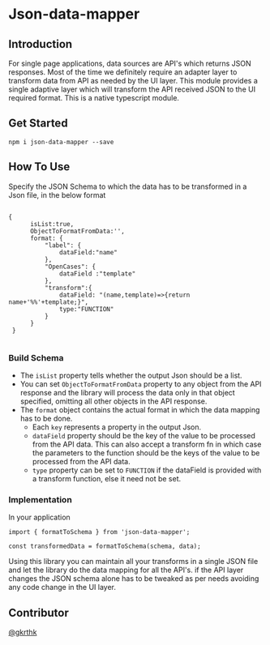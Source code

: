 # Json-data-mapper

## Introduction

For single page applications, data sources are API's which returns JSON responses. Most of the time we definitely require an adapter layer to transform data from API as needed by the UI layer. This module provides a single adaptive layer which will transform the API received JSON to the UI required format. This is a native typescript module.

## Get Started

  `npm i json-data-mapper --save`
  
## How To Use
  
  Specify the JSON Schema to which the data has to be transformed in a Json file, in the below format
  
  ```
  
  {
        isList:true,
        ObjectToFormatFromData:'',
        format: {
            "label": {
                dataField:"name"
            },
            "OpenCases": {
                dataField :"template"
            },
            "transform":{
                dataField: "(name,template)=>{return name+'%%'+template;}",
                type:"FUNCTION"
            } 
        }
   }
   
   ```
 ### Build Schema
  - The `isList` property tells whether the output Json should be a list.
  - You can set `ObjectToFormatFromData` property to any object from the API response and the library will process the data only in that object specified, omitting all other objects in the API response.
  - The `format` object contains the actual format in which the data mapping has to be done.
    * Each `key` represents a property in the output Json.
    * `dataField` property should be the key of the value to be processed from the API data. This can also accept a transform fn in which case the parameters to the function should be the keys of the value to be processed from the API data.
    * `type` property can be set to `FUNCTION` if the dataField is provided with a transform function, else it need not be set.

 ### Implementation
  In your application
  
  ``` 
  import { formatToSchema } from 'json-data-mapper';
  
  const transformedData = formatToSchema(schema, data);
  ```
  
 Using this library you can maintain all your transforms in a single JSON file and let the library do the data mapping for all the API's. if the API layer changes the JSON schema alone has to be tweaked as per needs avoiding any code change in the UI layer.
 
 ## Contributor
  [@gkrthk](https://github.com/gkrthk)
